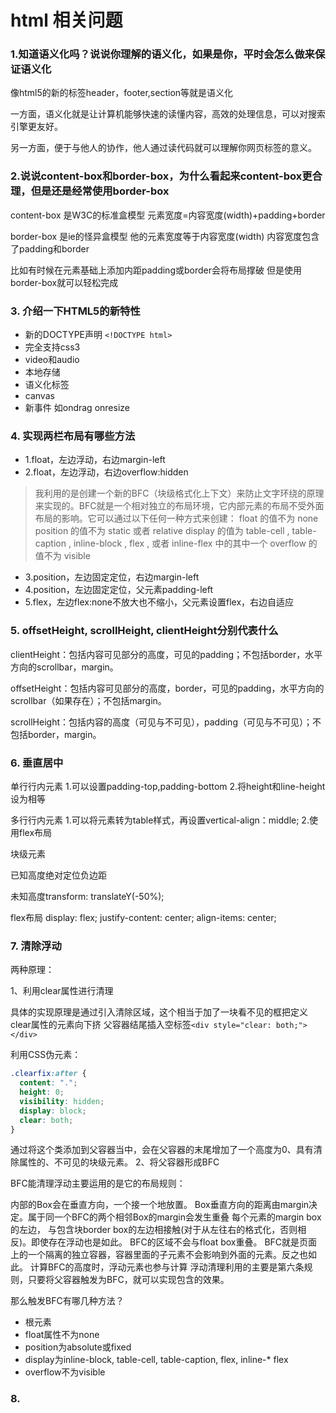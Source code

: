 # html 相关问题

### 1.知道语义化吗？说说你理解的语义化，如果是你，平时会怎么做来保证语义化

像html5的新的标签header，footer,section等就是语义化

一方面，语义化就是让计算机能够快速的读懂内容，高效的处理信息，可以对搜索引擎更友好。

另一方面，便于与他人的协作，他人通过读代码就可以理解你网页标签的意义。

### 2.说说content-box和border-box，为什么看起来content-box更合理，但是还是经常使用border-box

content-box 是W3C的标准盒模型 元素宽度=内容宽度(width)+padding+border

border-box 是ie的怪异盒模型  他的元素宽度等于内容宽度(width)  内容宽度包含了padding和border

比如有时候在元素基础上添加内距padding或border会将布局撑破 但是使用border-box就可以轻松完成

### 3. 介绍一下HTML5的新特性

* 新的DOCTYPE声明  `<!DOCTYPE html>`
* 完全支持css3
* video和audio 
* 本地存储 
* 语义化标签
* canvas 
* 新事件 如ondrag onresize

### 4. 实现两栏布局有哪些方法
* 1.float，左边浮动，右边margin-left
* 2.float，左边浮动，右边overflow:hidden
> 我利用的是创建一个新的BFC（块级格式化上下文）来防止文字环绕的原理来实现的。BFC就是一个相对独立的布局环境，它内部元素的布局不受外面布局的影响。它可以通过以下任何一种方式来创建： 
float 的值不为 none 
position 的值不为 static 或者 relative 
display 的值为 table-cell , table-caption , inline-block , flex , 或者 inline-flex 中的其中一个 
overflow 的值不为 visible
* 3.position，左边固定定位，右边margin-left
* 4.position，左边固定定位，父元素padding-left
* 5.flex，左边flex:none不放大也不缩小，父元素设置flex，右边自适应

### 5. offsetHeight, scrollHeight, clientHeight分别代表什么

clientHeight：包括内容可见部分的高度，可见的padding；不包括border，水平方向的scrollbar，margin。

offsetHeight：包括内容可见部分的高度，border，可见的padding，水平方向的scrollbar（如果存在）；不包括margin。

scrollHeight：包括内容的高度（可见与不可见），padding（可见与不可见）；不包括border，margin。

### 6. 垂直居中

单行行内元素 1.可以设置padding-top,padding-bottom 2.将height和line-height设为相等

多行行内元素 1.可以将元素转为table样式，再设置vertical-align：middle; 2.使用flex布局

块级元素

已知高度绝对定位负边距

未知高度transform: translateY(-50%);

flex布局 
display: flex;
justify-content: center;
align-items: center;

### 7. 清除浮动
两种原理：

1、利用clear属性进行清理

具体的实现原理是通过引入清除区域，这个相当于加了一块看不见的框把定义clear属性的元素向下挤
父容器结尾插入空标签`<div style="clear: both;"></div>`

利用CSS伪元素：
```css
.clearfix:after {
  content: ".";
  height: 0;
  visibility: hidden;
  display: block;
  clear: both;
}
```
通过将这个类添加到父容器当中，会在父容器的末尾增加了一个高度为0、具有清除属性的、不可见的块级元素。
2、将父容器形成BFC

BFC能清理浮动主要运用的是它的布局规则：

内部的Box会在垂直方向，一个接一个地放置。
Box垂直方向的距离由margin决定。属于同一个BFC的两个相邻Box的margin会发生重叠
每个元素的margin box的左边， 与包含块border box的左边相接触(对于从左往右的格式化，否则相反)。即使存在浮动也是如此。
BFC的区域不会与float box重叠。
BFC就是页面上的一个隔离的独立容器，容器里面的子元素不会影响到外面的元素。反之也如此。
计算BFC的高度时，浮动元素也参与计算
浮动清理利用的主要是第六条规则，只要将父容器触发为BFC，就可以实现包含的效果。

那么触发BFC有哪几种方法？

* 根元素
* float属性不为none
* position为absolute或fixed
* display为inline-block, table-cell, table-caption, flex, inline-* flex
* overflow不为visible

### 8.
